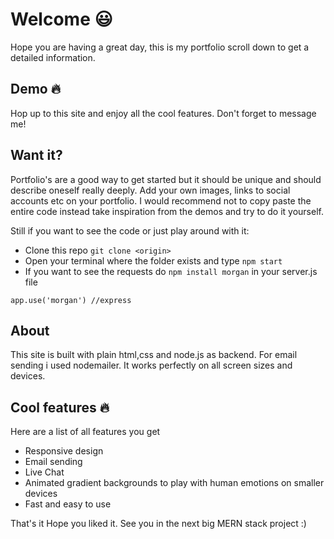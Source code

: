 # Welcome :smiley:
Hope you are having a great day, this is my portfolio scroll down to get a detailed information.

## Demo :fire:
Hop up to this site and enjoy all the cool features. Don't forget to message me!

## Want it?
Portfolio's are a good way to get started but it should be unique and should describe oneself really deeply. Add your own images, links to social accounts etc on your portfolio.
I would recommend not to copy paste the entire code instead take inspiration from the demos and try to do it yourself.

Still if you want to see the code or just play around with it:

* Clone this repo `git clone <origin>`
* Open your terminal where the folder exists and type `npm start`
* If you want to see the requests do `npm install morgan` in your server.js file

```
app.use('morgan') //express
```

## About
This site is built with plain html,css and node.js as backend. For email sending i used nodemailer. It works perfectly on all screen sizes and devices.

## Cool features :fire:
Here are a list of all features you get

* Responsive design
* Email sending
* Live Chat
* Animated gradient backgrounds to play with human emotions on smaller devices
* Fast and easy to use

That's it Hope you liked it. See you in the next big MERN stack project :)

